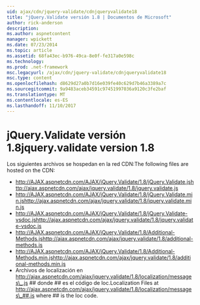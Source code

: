 ```yaml
---
uid: ajax/cdn/jquery-validate/cdnjqueryvalidate18
title: "jQuery.Validate versión 1.8 | Documentos de Microsoft"
author: rick-anderson
description: 
ms.author: aspnetcontent
manager: wpickett
ms.date: 07/23/2014
ms.topic: article
ms.assetid: 68fa43ec-b976-49ca-8e0f-fe317a0e598c
ms.technology: 
ms.prod: .net-framework
msc.legacyurl: /ajax/cdn/jquery-validate/cdnjqueryvalidate18
msc.type: content
ms.openlocfilehash: d8629d27a0b7d16e039fe40c629d7b46a3389a7c
ms.sourcegitcommit: 9a9483aceb34591c97451997036a9120c3fe2baf
ms.translationtype: MT
ms.contentlocale: es-ES
ms.lasthandoff: 11/10/2017
---
```

<a name="jqueryvalidate-version-18"></a><span data-ttu-id="c0fcc-102">jQuery.Validate versión 1.8</span><span class="sxs-lookup"><span data-stu-id="c0fcc-102">jquery.validate version 1.8</span></span>
====================
<span data-ttu-id="c0fcc-103">Los siguientes archivos se hospedan en la red CDN:</span><span class="sxs-lookup"><span data-stu-id="c0fcc-103">The following files are hosted on the CDN:</span></span>

- <span data-ttu-id="c0fcc-104">http://AJAX.aspnetcdn.com/AJAX/jQuery.Validate/1.8/jQuery.Validate.js</span><span class="sxs-lookup"><span data-stu-id="c0fcc-104">http://ajax.aspnetcdn.com/ajax/jquery.validate/1.8/jquery.validate.js</span></span>
- <span data-ttu-id="c0fcc-105">http://AJAX.aspnetcdn.com/AJAX/jQuery.Validate/1.8/jQuery.Validate.min.js</span><span class="sxs-lookup"><span data-stu-id="c0fcc-105">http://ajax.aspnetcdn.com/ajax/jquery.validate/1.8/jquery.validate.min.js</span></span>
- <span data-ttu-id="c0fcc-106">http://AJAX.aspnetcdn.com/AJAX/jQuery.Validate/1.8/jQuery.Validate-vsdoc.js</span><span class="sxs-lookup"><span data-stu-id="c0fcc-106">http://ajax.aspnetcdn.com/ajax/jquery.validate/1.8/jquery.validate-vsdoc.js</span></span>
- <span data-ttu-id="c0fcc-107">http://AJAX.aspnetcdn.com/AJAX/jQuery.Validate/1.8/Additional-Methods.js</span><span class="sxs-lookup"><span data-stu-id="c0fcc-107">http://ajax.aspnetcdn.com/ajax/jquery.validate/1.8/additional-methods.js</span></span>
- <span data-ttu-id="c0fcc-108">http://AJAX.aspnetcdn.com/AJAX/jQuery.Validate/1.8/Additional-Methods.min.js</span><span class="sxs-lookup"><span data-stu-id="c0fcc-108">http://ajax.aspnetcdn.com/ajax/jquery.validate/1.8/additional-methods.min.js</span></span>
- <span data-ttu-id="c0fcc-109">Archivos de localización en http://ajax.aspnetcdn.com/ajax/jquery.validate/1.8/localization/messages\_.js ## donde ## es el código de loc.</span><span class="sxs-lookup"><span data-stu-id="c0fcc-109">Localization Files at http://ajax.aspnetcdn.com/ajax/jquery.validate/1.8/localization/messages\_##.js where ## is the loc code.</span></span>
